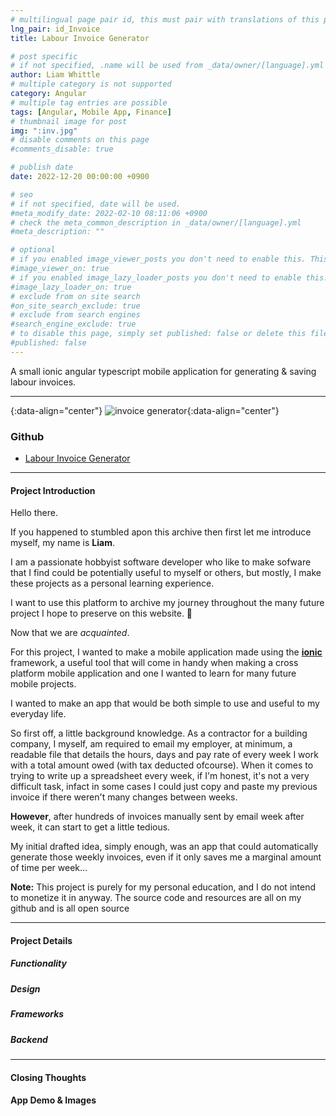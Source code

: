 ```yaml
---
# multilingual page pair id, this must pair with translations of this page. (This name must be unique)
lng_pair: id_Invoice
title: Labour Invoice Generator

# post specific
# if not specified, .name will be used from _data/owner/[language].yml
author: Liam Whittle
# multiple category is not supported
category: Angular
# multiple tag entries are possible
tags: [Angular, Mobile App, Finance]
# thumbnail image for post
img: ":inv.jpg"
# disable comments on this page
#comments_disable: true

# publish date
date: 2022-12-20 00:00:00 +0900

# seo
# if not specified, date will be used.
#meta_modify_date: 2022-02-10 08:11:06 +0900
# check the meta_common_description in _data/owner/[language].yml
#meta_description: ""

# optional
# if you enabled image_viewer_posts you don't need to enable this. This is only if image_viewer_posts = false
#image_viewer_on: true
# if you enabled image_lazy_loader_posts you don't need to enable this. This is only if image_lazy_loader_posts = false
#image_lazy_loader_on: true
# exclude from on site search
#on_site_search_exclude: true
# exclude from search engines
#search_engine_exclude: true
# to disable this page, simply set published: false or delete this file
#published: false
---
```


<!-- outline-start -->

A small ionic angular typescript mobile application for generating & saving labour invoices.

<!-- outline-end -->

***


{:data-align="center"}
![invoice generator](:invcov.jpg){:data-align="center"}

### Github

- [Labour Invoice Generator](https://github.com/Liam-Whittle/labour-invoice-generator)

***


#### Project Introduction
Hello there. 

If you happened to stumbled apon this archive then first let me introduce myself, my name is **Liam**. 

I am a passionate hobbyist software developer who like to make sofware that I find could be potentially useful to myself or others, but mostly, I make these projects as a personal learning experience.

I want to use this platform to archive my journey throughout the many future project I hope to preserve on this website. 🙂 

Now that we are _acquainted_.

For this project, I wanted to make a mobile application made using the **[ionic](https://ionicframework.com/)** framework, a useful tool that will come in handy when making a cross platform mobile application and one I wanted to learn for many future mobile projects. 

I wanted to make an app that would be both simple to use and useful to my everyday life.

So first off, a little background knowledge. As a contractor for a building company, I myself, am required to email my employer, at minimum, a readable file that details the hours, days and pay rate of every week I work with a total amount owed (with tax deducted ofcourse). When it comes to trying to write up a spreadsheet every week, if I'm honest, it's not a very difficult task, infact in some cases I could just copy and paste my previous invoice if there weren't many changes between weeks.

**However**, after hundreds of invoices manually sent by email week after week, it can start to get a little tedious.

My initial drafted idea, simply enough, was an app that could automatically generate those weekly invoices, even if it only saves me a marginal amount of time per week...

**Note:** This project is purely for my personal education, and I do not intend to monetize it in anyway. The source code and resources are all on my github and is all open source

***
#### Project Details
##### Functionality


##### Design

##### Frameworks

##### Backend

***

#### Closing Thoughts

#### App Demo & Images

